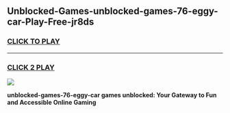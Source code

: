 
## Unblocked-Games-unblocked-games-76-eggy-car-Play-Free-jr8ds
<h3>
<a href="https://premium76.site?title=unblocked-games-76-eggy-car&ref=21A">CLICK TO PLAY</a></h3>
<hr>

<h3>
<a href="https://premium76.site?title=unblocked-games-76-eggy-car&ref=21A">CLICK 2 PLAY</a>
  
</h3>

<a href="https://premium76.site?title=unblocked-games-76-eggy-car&ref=21A"><img src="https://clearcache.store/games.png"></a>


**unblocked-games-76-eggy-car games unblocked: Your Gateway to Fun and Accessible Online Gaming**
